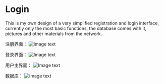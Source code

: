 # Login
This is my own design of a very simplified registration and login interface, currently only the most basic functions, the database comes with it, pictures and other materials from the network.


注册界面：
![Image text](https://shitu-query-gz.gz.bcebos.com/2020-08-25/17/cccb1f5f1201c7f2?authorization=bce-auth-v1%2F7e22d8caf5af46cc9310f1e3021709f3%2F2020-08-25T17%3A03%3A47Z%2F300%2Fhost%2F540b23f0271177069b6220c6cd8f4885efa4e0e7053fe68e0686a846a0838b93)


登录界面：
![Image text](https://shitu-query-gz.gz.bcebos.com/2020-11-10/16/db600cafcbd10a0e?authorization=bce-auth-v1%2F7e22d8caf5af46cc9310f1e3021709f3%2F2020-11-10T08%3A03%3A13Z%2F300%2Fhost%2Fb899cc027f3402135c69161c2e975e42e39243992d5a07b9cdb3da4aa98fe9de)

用户主界面：
![Image text](https://shitu-query-gz.gz.bcebos.com/2020-08-25/17/f95dfe21d5a5399c?authorization=bce-auth-v1%2F7e22d8caf5af46cc9310f1e3021709f3%2F2020-08-25T17%3A05%3A49Z%2F300%2Fhost%2Fff9bd605275ac46bf6877146a9b74a7045469970337c30dccee7e1cbabb269bd)

数据库：
![Image text](https://shitu-query-gz.gz.bcebos.com/2020-08-25/17/ddde5c47f64567c6?authorization=bce-auth-v1%2F7e22d8caf5af46cc9310f1e3021709f3%2F2020-08-25T17%3A06%3A05Z%2F300%2Fhost%2F3c4f1810507bbd1bc949885d564fda1bc6e6dbcf40760c9def7775deaa2ab285)
